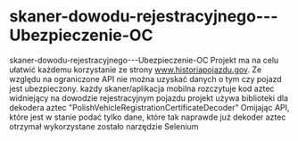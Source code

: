 # skaner-dowodu-rejestracyjnego---Ubezpieczenie-OC
skaner-dowodu-rejestracyjnego---Ubezpieczenie-OC
Projekt ma na celu ułatwić każdemu korzystanie ze strony www.historiapojazdu.gov. Ze względu na ograniczone API nie można uzyskać danych o tym czy pojazd jest ubezpieczony.
każdy skaner/aplikacja mobilna rozczytuje kod aztec widniejący na dowodzie rejestracyjnym pojazdu projekt używa biblioteki dla dekodera aztec "PolishVehicleRegistrationCertificateDecoder"
Omijając API, które jest w stanie podać tylko dane, które tak naprawde już dekoder aztec otrzymał wykorzystane zostało narzędzie Selenium
